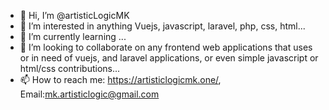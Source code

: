 - 👋 Hi, I’m @artisticLogicMK
- 👀 I’m interested in anything Vuejs, javascript, laravel, php, css, html...
- 🌱 I’m currently learning ...
- 💞️ I’m looking to collaborate on any frontend web applications that uses or in need of vuejs, and laravel applications, or even simple javascript or html/css contributions...
- 📫 How to reach me: https://artisticlogicmk.one/, Email:mk.artisticlogic@gmail.com

<!---
artisticLogicMK/artisticLogicMK is a ✨ special ✨ repository because its `README.md` (this file) appears on your GitHub profile.
You can click the Preview link to take a look at your changes.
--->
